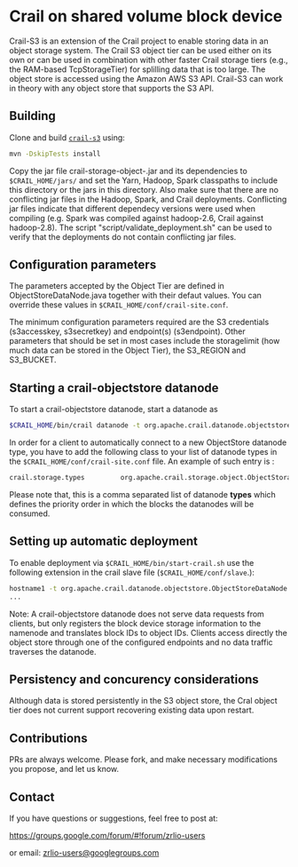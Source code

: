# Crail on shared volume block device
Crail-S3 is an extension of the Crail project to enable storing data in an object storage system. 
The Crail S3 object tier can be used either on its own or can be used in combination with other faster Crail storage tiers (e.g., the RAM-based TcpStorageTier) for splilling data that is too large.
The object store is accessed using the Amazon AWS S3 API. Crail-S3 can work in theory with any object store that supports the S3 API.

## Building
Clone and build [`crail-s3`]() using:

```bash
mvn -DskipTests install
```

Copy the jar file crail-storage-object-<version>.jar and its dependencies to `$CRAIL_HOME/jars/` and set the Yarn, Hadoop, Spark classpaths to include this directory or the jars in this directory.
Also make sure that there are no conflicting jar files in the Hadoop, Spark, and Crail deployments. 
Conflicting jar files indicate that different dependecy versions were used when compiling (e.g. Spark was compiled against hadoop-2.6, Crail against hadoop-2.8).
The script "script/validate\_deployment.sh" can be used to verify that the deployments do not contain conflicting jar files.


## Configuration parameters
The parameters accepted by the Object Tier are defined in ObjectStoreDataNode.java together with their defaut values. 
You can override these values in `$CRAIL_HOME/conf/crail-site.conf`.

The minimum configuration parameters required are the S3 credentials (s3accesskey, s3secretkey) and endpoint(s) (s3endpoint).
Other parameters that should be set in most cases include the storagelimit (how much data can be stored in the Object Tier), the S3\_REGION and S3\_BUCKET. 


## Starting a crail-objectstore datanode 
To start a crail-objectstore datanode, start a datanode as 
```bash 
$CRAIL_HOME/bin/crail datanode -t org.apache.crail.datanode.objectstore.ObjectStoreDataNode
```
In order for a client to automatically connect to a new ObjectStore datanode
type, you have to add the following class to your list of datanode types in the
`$CRAIL_HOME/conf/crail-site.conf` file. An example of such entry is :

```bash
crail.storage.types         org.apache.crail.storage.object.ObjectStorageTier
```

Please note that, this is a comma separated list of datanode **types** which 
defines the priority order in which the blocks the datanodes will 
be consumed. 

## Setting up automatic deployment
To enable deployment via `$CRAIL_HOME/bin/start-crail.sh` use the following extension 
in the crail slave file (`$CRAIL_HOME/conf/slave`.): 

```bash
hostname1 -t org.apache.crail.datanode.objectstore.ObjectStoreDataNode
...
```
Note: A crail-objectstore datanode does not serve data requests from clients, but
only registers the block device storage information to the namenode and translates
block IDs to object IDs. Clients access directly the object store through one of 
the configured endpoints and no data traffic traverses the datanode.

## Persistency and concurency considerations
Although data is stored persistently in the S3 object store, the Cral object tier does not current support recovering existing data upon restart. 

## Contributions
PRs are always welcome. Please fork, and make necessary modifications you propose, and let us know.

## Contact

If you have questions or suggestions, feel free to post at:

https://groups.google.com/forum/#!forum/zrlio-users

or email: zrlio-users@googlegroups.com  
